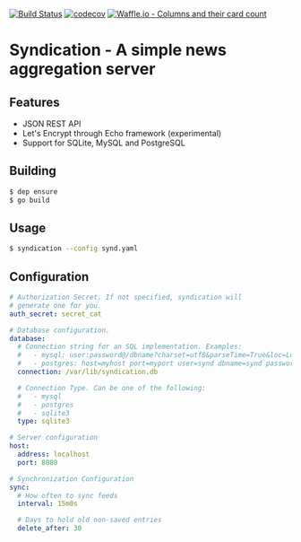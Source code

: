 [![Build Status](https://travis-ci.org/jmartinezhern/syndication.svg?branch=master)](https://travis-ci.org/jmartinezhern/syndication)
[![codecov](https://codecov.io/gh/jmartinezhern/syndication/branch/master/graph/badge.svg)](https://codecov.io/gh/jmartinezhern/syndication)
[![Waffle.io - Columns and their card count](https://badge.waffle.io/jmartinezhern/syndication.svg?columns=all)](http://waffle.io/jmartinezhern/syndication)

# Syndication - A simple news aggregation server

## Features

- JSON REST API
- Let's Encrypt through Echo framework (experimental)
- Support for SQLite, MySQL and PostgreSQL

## Building

```bash
$ dep ensure
$ go build
```

## Usage

```bash
$ syndication --config synd.yaml
```

## Configuration

```yaml
# Authorization Secret. If not specified, syndication will
# generate one for you.
auth_secret: secret_cat

# Database configuration.
database:
  # Connection string for an SQL implementation. Examples:
  #   - mysql: user:password@/dbname?charset=utf8&parseTime=True&loc=Local
  #   - postgres: host=myhost port=myport user=synd dbname=synd password=mypassword
  connection: /var/lib/syndication.db

  # Connection Type. Can be one of the following:
  #   - mysql
  #   - postgres
  #   - sqlite3
  type: sqlite3

# Server configuration
host:
  address: localhost
  port: 8080

# Synchronization Configuration
sync:
  # How often to sync feeds
  interval: 15m0s

  # Days to hold old non-saved entries
  delete_after: 30
```
